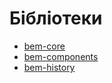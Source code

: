 # Бібліотеки

* [bem-core](/platform/libs/bem-core/)
* [bem-components](/platform/libs/bem-components/)
* [bem-history](/platform/libs/bem-history/)
